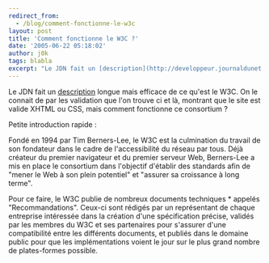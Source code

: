 ```yaml
---
redirect_from:
  - /blog/comment-fonctionne-le-w3c
layout: post
title: 'Comment fonctionne le W3C ?'
date: '2005-06-22 05:18:02'
author: j0k
tags: blabla
excerpt: "Le JDN fait un [description](http://developpeur.journaldunet.com/tutoriel/theo/050621-fonctionnement-w3c.shtml) longue mais efficace de ce qu'est le W3C. On le connait de par les validation que l'on trouve ci et là, montrant que le site est valide XHTML ou CSS, mais comment fonctionne ce consortium ?   )   Petite introduction rapide :  \n Fondé en      …"
---
```


Le JDN fait un [description](http://developpeur.journaldunet.com/tutoriel/theo/050621-fonctionnement-w3c.shtml) longue mais efficace de ce qu'est le W3C. On le connait de par les validation que l'on trouve ci et là, montrant que le site est valide XHTML ou CSS, mais comment fonctionne ce consortium ?

Petite introduction rapide :

Fondé en 1994 par Tim Berners-Lee, le W3C est la culmination du travail de son fondateur dans le cadre de l'accessibilité du réseau par tous. Déjà créateur du premier navigateur et du premier serveur Web, Berners-Lee a mis en place le consortium dans l'objectif d'établir des standards afin de "mener le Web à son plein potentiel" et "assurer sa croissance à long terme".

Pour ce faire, le W3C publie de nombreux documents techniques * appelés "Recommandations". Ceux-ci sont rédigés par un représentant de chaque entreprise intéressée dans la création d'une spécification précise, validés par les membres du W3C et ses partenaires pour s'assurer d'une compatibilité entre les différents documents, et publiés dans le domaine public pour que les implémentations voient le jour sur le plus grand nombre de plates-formes possible.
